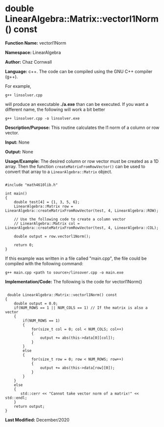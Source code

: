 # double LinearAlgebra::Matrix::vectorl1Norm() const

**Function Name:**           vectorl1Norm

**Namespace:**               LinearAlgebra

**Author:** Chaz Cornwall

**Language:** c++. The code can be compiled using the GNU C++ compiler (g++).

For example,

    g++ linsolver.cpp 

will produce an executable **./a.exe** than can be executed. If you want a different name, the following will work a bit
better

    g++ linsolver.cpp -o linsolver.exe

**Description/Purpose:** This routine calculates the l1 norm of a column or row vector.

**Input:** None

**Output:** None

**Usage/Example:** The desired column or row vector must be created as a 1D array. Then the function `createMatrixFromRowVector()` can be used to convert that array to a `LinearAlgebra::Matrix` object.

<pre><code> 
#include "math4610lib.h" 

int main()
{
    double test[4] = {1, 3, 5, 6};
    LinearAlgebra::Matrix row = LinearAlgebra::createMatrixFromRowVector(test, 4, LinearAlgebra::ROW);
    
    // Use the following code to create a column vector
    // LinearAlgebra::Matrix col = LinearAlgebra::createMatrixFromRowVector(test, 4, LinearAlgebra::COL);
    
    double output = row.vectorl1Norm();
    
    return 0;
}
</pre></code>

If this example was written in a file called "main.cpp", the file could be compiled with the following command:

    g++ main.cpp <path to source>/linsover.cpp -o main.exe

**Implementation/Code:** The following is the code for vectorl1Norm()

<pre><code>
 double LinearAlgebra::Matrix::vectorl1Norm() const
{
    double output = 0.0;
    if(NUM_ROWS == 1 || NUM_COLS == 1) // If the matrix is also a vector
    {
        if(NUM_ROWS == 1)
        {
            for(size_t col = 0; col < NUM_COLS; col++)
            {
                output += abs(this->data[0][col]);
            }
        }
        else
        {
            for(size_t row = 0; row < NUM_ROWS; row++)
            {
                output += abs(this->data[row][0]);
            }
        }
    }
    else
    {
       std::cerr << "Cannot take vector norm of a matrix!" << std::endl;
    }
    return output;
}
</pre></code>

**Last Modified:** December/2020


